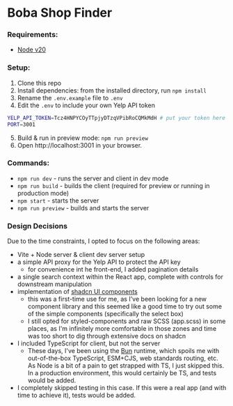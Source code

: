# Boba Shop Finder

### Requirements:
- [Node v20](https://nodejs.org/en)

### Setup:
1. Clone this repo
2. Install dependencies: from the installed directory, run `npm install`
3. Rename the `.env.example` file to `.env`
4. Edit the `.env` to include your own Yelp API token
  ```bash
  YELP_API_TOKEN=Tcz4HNPYCOyTTpjyDTzqVPibRoCQMkMdH # put your token here
  PORT=3001
  ```
5. Build & run in preview mode: `npm run preview`
6. Open http://localhost:3001 in your browser.

### Commands:
- `npm run dev` - runs the server and client in dev mode
- `npm run build` - builds the client (required for preview or running in production mode)
- `npm start` - starts the server
- `npm run preview` - builds and starts the server

### Design Decisions
Due to the time constraints, I opted to focus on the following areas:
  - Vite + Node server & client dev server setup
  - a simple API proxy for the Yelp API to protect the API key
    - for convenience int he front-end, I added pagination details  
  - a single search context within the React app, complete with controls for downstream manipulation
  - implementation of [shadcn UI components](https://ui.shadcn.com/)
    - this was a first-time use for me, as I've been looking for a new component library and this seemed like a good time to try out some of the simple components (specifically the select box)
    - I still opted for styled-components and raw SCSS (app.scss) in some places, as I'm infinitely more comfortable in those zones and time was too short to dig through extensive docs on shadcn
  - I included TypeScript for client, but not the server
    - These days, I've been using the [Bun](https://bun.sh) runtime, which spoils me with out-of-the-box TypeScript, ESM+CJS, web standards routing, etc.  As Node is a bit of a pain to get strapped with TS, I just skipped this.  In a production environment, this would certainly be TS, and tests would be added.
  - I completely skipped testing in this case.  If this were a real app (and with time to achieve it), tests would be added.
   
    
